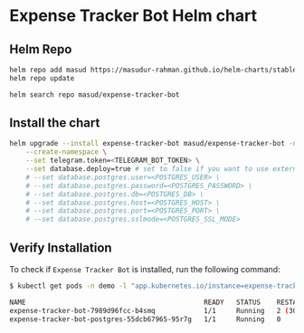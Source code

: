 # Expense Tracker Bot Helm chart


## Helm Repo
```bash
helm repo add masud https://masudur-rahman.github.io/helm-charts/stable
helm repo update

helm search repo masud/expense-tracker-bot
```
## Install the chart
```bash
helm upgrade --install expense-tracker-bot masud/expense-tracker-bot -n demo \
    --create-namespace \
    --set telegram.token=<TELEGRAM_BOT_TOKEN> \
    --set database.deploy=true # set to false if you want to use external database
    # --set database.postgres.user=<POSTGRES_USER> \
    # --set database.postgres.password=<POSTGRES_PASSWORD> \
    # --set database.postgres.db=<POSTGRES_DB> \
    # --set database.postgres.host=<POSTGRES_HOST> \
    # --set database.postgres.port=<POSTGRES_PORT> \
    # --set database.postgres.sslmode=<POSTGRES_SSL_MODE>
```

## Verify Installation
To check if `Expense Tracker Bot` is installed, run the following command:
```bash
$ kubectl get pods -n demo -l "app.kubernetes.io/instance=expense-tracker-bot"

NAME                                            READY   STATUS    RESTARTS      AGE
expense-tracker-bot-7989d96fcc-b4smq            1/1     Running   2 (30s ago)   31s
expense-tracker-bot-postgres-55dcb67965-95r7g   1/1     Running   0             31s
```

